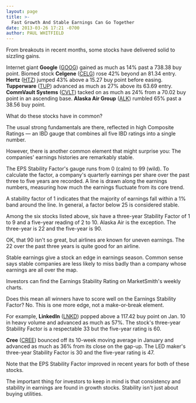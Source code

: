 ```yaml
---
layout: page
title: >-
  Fast Growth And Stable Earnings Can Go Together
date: 2013-03-26 17:21 -0700
author: PAUL WHITFIELD
---
```





From breakouts in recent months, some stocks have delivered solid to sizzling gains.


Internet giant **Google** ([GOOG](https://research.investors.com/quote.aspx?symbol=GOOG)) gained as much as 14% past a 738.38 buy point. Biomed stock **Celgene** ([CELG](https://research.investors.com/quote.aspx?symbol=CELG)) rose 42% beyond an 81.34 entry.  **Hertz** ([HTZ](https://research.investors.com/quote.aspx?symbol=HTZ)) jumped 43% above a 15.27 buy point before easing. **Tupperware** ([TUP](https://research.investors.com/quote.aspx?symbol=TUP)) advanced as much as 27% above its 63.69 entry. **CommVault Systems** ([CVLT](https://research.investors.com/quote.aspx?symbol=CVLT)) tacked on as much as 24% from a 70.02 buy point in an ascending base. **Alaska Air Group** ([ALK](https://research.investors.com/quote.aspx?symbol=ALK)) rumbled 65% past a 38.56 buy point.


What do these stocks have in common?


The usual strong fundamentals are there, reflected in high Composite Ratings — an IBD gauge that combines all five IBD ratings into a single number.


However, there is another common element that might surprise you: The companies' earnings histories are remarkably stable.


The EPS Stability Factor's gauge runs from 0 (calm) to 99 (wild). To calculate the factor, a company's quarterly earnings per share over the past three to five years are recorded. A line is drawn along the earnings numbers, measuring how much the earnings fluctuate from its core trend.


A stability factor of 1 indicates that the majority of earnings fall within a 1% band around the line. In general, a factor below 25 is considered stable.


Among the six stocks listed above, six have a three-year Stability Factor of 1 to 9 and a five-year reading of 2 to 10. Alaska Air is the exception. The three-year is 22 and the five-year is 90.


OK, that 90 isn't so great, but airlines are known for uneven earnings. The 22 over the past three years is quite good for an airline.


Stable earnings give a stock an edge in earnings season. Common sense says stable companies are less likely to miss badly than a company whose earnings are all over the map.


Investors can find the Earnings Stability Rating on MarketSmith's weekly charts.


Does this mean all winners have to score well on the Earnings Stability Factor? No. This is one more edge, not a make-or-break element.


For example, **LinkedIn** ([LNKD](https://research.investors.com/quote.aspx?symbol=LNKD)) popped above a 117.42 buy point on Jan. 10 in heavy volume and advanced as much as 57%. The stock's three-year Stability Factor is a respectable 33 but the five-year rating is 60.


**Cree** ([CREE](https://research.investors.com/quote.aspx?symbol=CREE)) bounced off its 10-week moving average in January and advanced as much as 36% from its close on the gap-up. The LED maker's three-year Stability Factor is 30 and the five-year rating is 47.


Note that the EPS Stability Factor improved in recent years for both of these stocks.


The important thing for investors to keep in mind is that consistency and stability in earnings are found in growth stocks. Stability isn't just about buying utilities.




